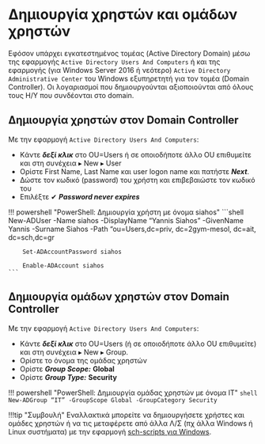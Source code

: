 # Δημιουργία χρηστών και ομάδων χρηστών

Eφόσον υπάρχει εγκατεστημένος τομέας (Active Directory Domain) μέσω της εφαρμογής ```Active Directory Users And Computers``` ή και της εφαρμογής (για Windows Server 2016 ή νεότερο) ```Active Directory Administrative Center``` του Windows εξυπηρετητή για τον τομέα (Domain Controller). Οι λογαριασμοί που δημιουργούνται αξιοποιούνται από όλους τους Η/Υ που συνδέονται στο domain.

## Δημιουργία χρηστών στον Domain Controller

Με την εφαρμογή ```Active Directory Users And Computers```:

* Kάντε ***δεξί κλικ*** στο OU=Users ή σε οποιοδήποτε άλλο OU επιθυμείτε και στη συνέχεια ▸ New ▸ User
* Ορίστε First Name, Last Name και user logon name και πατήστε ***Next***.
* Δώστε τον κωδικό (password) του χρήστη και επιβεβαιώστε τον κωδικό του
* Επιλέξτε ✔ ***Password never expires***

!!! powershell "PowerShell: Δημιουργία χρήστη με όνομα siahos"
    ```shell
        New-ADUser -Name siahos -DisplayName “Yannis Siahos” -GivenName Yannis -Surname Siahos -Path “ou=Users,dc=priv, dc=2gym-mesol, dc=ait, dc=sch,dc=gr

        Set-ADAccountPassword siahos

        Enable-ADAccount siahos
    ```

## Δημιουργία ομάδων χρηστών στον Domain Controller

Με την εφαρμογή ```Active Directory Users And Computers```:

* Kάντε ***δεξί κλικ*** στο OU=Users (ή σε οποιοδήποτε άλλο OU επιθυμείτε) και στη συνέχεια ▸ New ▸ Group.
* Ορίστε το όνομα της ομάδας χρηστών
* Ορίστε ***Group Scope:*** **Global**
* Ορίστε ***Group Type:*** **Security**

!!! powershell "PowerShell: Δημιουργία ομάδας χρηστών με όνομα IT"
    ```shell
        New-ADGroup “IT” -GroupScope Global -GroupCategory Security
    ```

!!!tip "Συμβουλή"
    Εναλλακτικά μπορείτε να δημιουργήσετε χρήστες και ομάδες χρηστών ή να τις μεταφέρετε από άλλα Λ/Σ (πχ άλλα Windows ή Linux συστήματα) με την εφαρμογή [sch-scripts για Windows](../software/sch-scripts.md).

